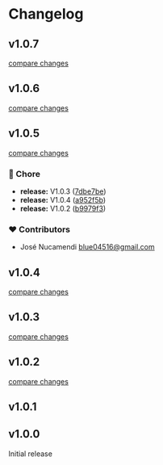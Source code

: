 # Changelog

## v1.0.7

[compare changes](https://github.com/Laravel42/nuxt-state-monitor/compare/v1.0.6...v1.0.7)

## v1.0.6

[compare changes](https://github.com/Laravel42/nuxt-state-monitor/compare/v1.0.5...v1.0.6)

## v1.0.5

[compare changes](https://github.com/Laravel42/nuxt-state-monitor/compare/v1.0.3...v1.0.5)

### 🏡 Chore

- **release:** V1.0.3 ([7dbe7be](https://github.com/Laravel42/nuxt-state-monitor/commit/7dbe7be))
- **release:** V1.0.4 ([a952f5b](https://github.com/Laravel42/nuxt-state-monitor/commit/a952f5b))
- **release:** V1.0.2 ([b9979f3](https://github.com/Laravel42/nuxt-state-monitor/commit/b9979f3))

### ❤️ Contributors

- José Nucamendi <blue04516@gmail.com>

## v1.0.4

[compare changes](https://github.com/Laravel42/nuxt-state-monitor/compare/v1.0.3...v1.0.4)

## v1.0.3

[compare changes](https://github.com/Laravel42/nuxt-state-monitor/compare/v1.0.2...v1.0.3)

## v1.0.2

[compare changes](https://github.com/Laravel42/nuxt-state-monitor/compare/v1.0.1...v1.0.2)

## v1.0.1

## v1.0.0

Initial release